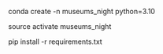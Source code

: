 conda create -n museums_night python=3.10

source activate museums_night

pip install -r requirements.txt